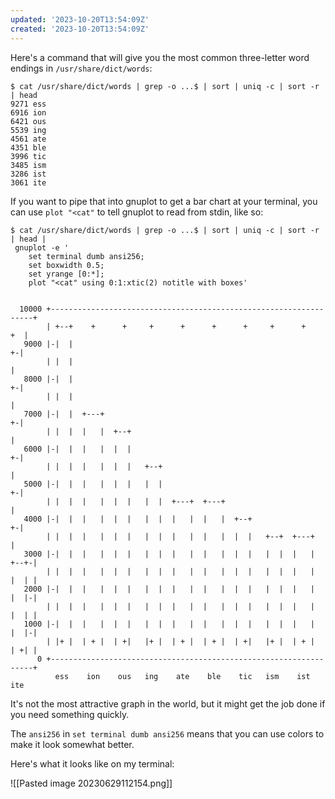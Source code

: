 ```yaml
---
updated: '2023-10-20T13:54:09Z'
created: '2023-10-20T13:54:09Z'
---
```

Here's a command that will give you the most common three-letter word endings in `/usr/share/dict/words`:

```
$ cat /usr/share/dict/words | grep -o ...$ | sort | uniq -c | sort -r | head
9271 ess
6916 ion
6421 ous
5539 ing
4561 ate
4351 ble
3996 tic
3485 ism
3286 ist
3061 ite
```

If you want to pipe that into gnuplot to get a bar chart at your terminal, you can use `plot "<cat"` to tell gnuplot to read from stdin, like so:

```
$ cat /usr/share/dict/words | grep -o ...$ | sort | uniq -c | sort -r | head |
 gnuplot -e '
    set terminal dumb ansi256;
    set boxwidth 0.5;
    set yrange [0:*];
    plot "<cat" using 0:1:xtic(2) notitle with boxes'

                                                                               
  10000 +------------------------------------------------------------------+   
        | +--+    +      +     +      +      +      +     +      +      +  |   
   9000 |-|  |                                                           +-|   
        | |  |                                                             |   
   8000 |-|  |                                                           +-|   
        | |  |                                                             |   
   7000 |-|  |  +---+                                                    +-|   
        | |  |  |   |  +--+                                                |   
   6000 |-|  |  |   |  |  |                                              +-|   
        | |  |  |   |  |  |   +--+                                         |   
   5000 |-|  |  |   |  |  |   |  |                                       +-|   
        | |  |  |   |  |  |   |  |  +---+  +---+                           |   
   4000 |-|  |  |   |  |  |   |  |  |   |  |   |  +--+                   +-|   
        | |  |  |   |  |  |   |  |  |   |  |   |  |  |   +--+  +---+       |   
   3000 |-|  |  |   |  |  |   |  |  |   |  |   |  |  |   |  |  |   |  +--+-|   
        | |  |  |   |  |  |   |  |  |   |  |   |  |  |   |  |  |   |  |  | |   
   2000 |-|  |  |   |  |  |   |  |  |   |  |   |  |  |   |  |  |   |  |  |-|   
        | |  |  |   |  |  |   |  |  |   |  |   |  |  |   |  |  |   |  |  | |   
   1000 |-|  |  |   |  |  |   |  |  |   |  |   |  |  |   |  |  |   |  |  |-|   
        | |+ |  | + |  | +|   |+ |  | + |  | + |  | +|   |+ |  | + |  | +| |   
      0 +------------------------------------------------------------------+   
          ess    ion    ous   ing    ate    ble    tic   ism    ist    ite     
```

It's not the most attractive graph in the world, but it might get the job done if you need something quickly.

The `ansi256` in `set terminal dumb ansi256` means that you can use colors to make it look somewhat better.

Here's what it looks like on my terminal:

![[Pasted image 20230629112154.png]]